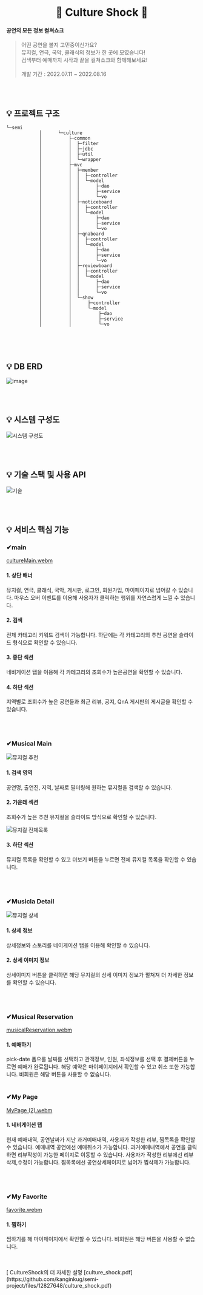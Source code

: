 
<div align="center">
<h1>🎺 Culture Shock 🎺</h1>
</div>



#### 공연의 모든 정보 컬쳐쇼크

> 어떤 공연을 볼지 고민중이신가요? <br>
> 뮤지컬, 연극, 국악, 클래식의 정보가 한 곳에 모였습니다! <br>
> 검색부터 예매까지 시작과 끝을 컬쳐쇼크와 함께해보세요! <br><br>
> 개발 기간 : 2022.07.11 ~ 2022.08.16

<br>
<br>

## 💡 프로젝트 구조

```
└─semi
            │      └─culture
            │          ├─common
            │          │  ├─filter
            │          │  ├─jdbc
            │          │  ├─util
            │          │  └─wrapper
            │          ├─mvc
            │          │  ├─member
            │          │  │  ├─controller
            │          │  │  └─model
            │          │  │      ├─dao
            │          │  │      ├─service
            │          │  │      └─vo
            │          │  ├─noticeboard
            │          │  │  ├─controller
            │          │  │  └─model
            │          │  │      ├─dao
            │          │  │      ├─service
            │          │  │      └─vo
            │          │  ├─qnaboard
            │          │  │  ├─controller
            │          │  │  └─model
            │          │  │      ├─dao
            │          │  │      ├─service
            │          │  │      └─vo
            │          │  ├─reviewboard
            │          │  │  ├─controller
            │          │  │  └─model
            │          │  │      ├─dao
            │          │  │      ├─service
            │          │  │      └─vo
            │          │  └─show
            │          │      ├─controller
            │          │      └─model
            │          │          ├─dao
            │          │          ├─service
            │          │          └─vo


```

<br>
<br>



## 💡 DB ERD
![image](https://github.com/kanginkug/semi-project/assets/83181058/08c42409-81ce-4104-b4a8-5a9c032c9a43)


<br>
<br>

## 💡 시스템 구성도

![시스템 구성도](https://github.com/kanginkug/semi-project/assets/83181058/7b147917-6e28-421a-a082-ac4d0c68af4d)

<br>
<br>

## 💡 기술 스택 및 사용 API

![기술](https://github.com/kanginkug/semi-project/assets/83181058/640cdb3d-2cba-44e0-b049-ac6775f01a3d)



<br>
<br>

## 💡 서비스 핵심 기능

### ✔main
[cultureMain.webm](https://github.com/kanginkug/semi-project/assets/83181058/c7fc8d14-d48d-47c0-be97-69fc272986a8)


#### 1. 상단 배너
뮤지컬, 연극, 클래식, 국악, 게시판, 로그인, 회원가입, 마이페이지로 넘어갈 수 있습니다.
마우스 오버 이벤트를 이용해 사용자가 클릭하는 행위를 자연스럽게 느낄 수 있습니다.
#### 2. 검색
전체 카테고리 키워드 검색이 가능합니다.
하단에는 각 카테고리의 추천 공연을 슬라이드 형식으로 확인할 수 있습니다.
#### 3. 중단 섹션
네비게이션 탭을 이용해 각 카테고리의 조회수가 높은공연을 확인할 수 있습니다.
#### 4. 하단 섹션
지역별로 조회수가 높은 공연들과 최근 리뷰, 공지, QnA 게시판의 게시글을 확인할 수 있습니다.

<br>
<br>

### ✔Musical Main

![뮤지컬 추천](https://github.com/kanginkug/semi-project/assets/83181058/ff8985ca-324a-461b-a335-c9b4e7d328bd)


#### 1. 검색 영역
공연명, 출연진, 지역, 날짜로 필터링해 원하는 뮤지컬을 검색할 수 있습니다.
#### 2. 가운데 섹션
조회수가 높은 추천 뮤지컬을 슬라이드 방식으로 확인할 수 있습니다.


![뮤지컬 전체목록](https://github.com/kanginkug/semi-project/assets/83181058/82a9f492-b7f5-4c54-a99a-9598545ebaf1)


#### 3. 하단 섹션
뮤지컬 목록을 확인할 수 있고 더보기 버튼을 누르면 전체 뮤지컬 목록을 확인할 수 있습니다.

<br>

<br>

### ✔Musicla Detail
![뮤지컬 상세](https://github.com/kanginkug/semi-project/assets/83181058/c89b4249-d43f-4eae-b6f0-8b0cfb87f524)


#### 1. 상세 정보
상세정보와 스토리를 네이게이션 탭을 이용해 확인할 수 있습니다.
#### 2. 상세 이미지 정보
상세이미지 버튼을 클릭하면 해당 뮤지컬의 상세 이미지 정보가 펼쳐져 더 자세한 정보를 확인할 수 있습니다.

<br>
<br>

### ✔Musical Reservation
[musicalReservation.webm](https://github.com/kanginkug/semi-project/assets/83181058/3c2a5407-d37a-4d56-a418-5f8d8346e529)

#### 1. 예매하기
pick-date 폼으롤 날짜를 선택하고 관객정보, 인원, 좌석정보를 선택 후 결제버튼을 누르면 예매가 완료됩니다.
해당 예약은 마이페이지에서 확인할 수 있고 취소 또한 가능합니다. 비회원은 해당 버튼을 사용할 수 없습니다.
<br>
<br>
### ✔My Page
[MyPage (2).webm](https://github.com/kanginkug/semi-project/assets/83181058/b5a1c232-c279-4629-aa5f-6aee16525d27)

#### 1. 네비게이션 탭
현재 예매내역, 공연날짜가 지난 과거예매내역, 사용자가 작성한 리뷰, 찜목록을 확인할 수 있습니다.
예매내역 공연에선 예매취소가 가능합니다.
과거예매내역에서 공연을 클릭하면 리뷰작성이 가능한 페이지로 이동할 수 있습니다.
사용자가 작성한 리뷰에선 리뷰 삭제,수정이 가능합니다.
찜목록에선 공연상세페이지로 넘어가 찜삭제가 가능합니다.

<br>
<br>

### ✔My Favorite
[favorite.webm](https://github.com/kanginkug/semi-project/assets/83181058/6b7845b3-fda3-4821-8bb9-101458eec1e8)

#### 1. 찜하기
찜하기를 해 마이페이지에서 확인할 수 있습니다. 비회원은 해당 버튼을 사용할 수 없습니다.

<br>
<br>
[ CultureShock의 더 자세한 설명
[culture_shock.pdf](https://github.com/kanginkug/semi-project/files/12827648/culture_shock.pdf)



<br>
<br>
                        




